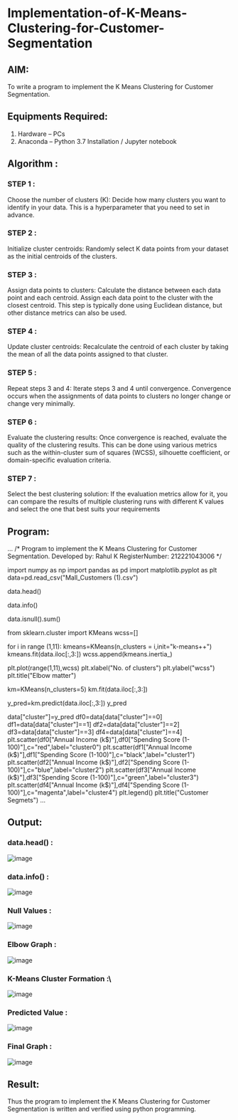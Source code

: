 # Implementation-of-K-Means-Clustering-for-Customer-Segmentation

## AIM:
To write a program to implement the K Means Clustering for Customer Segmentation.

## Equipments Required:
1. Hardware – PCs
2. Anaconda – Python 3.7 Installation / Jupyter notebook

## Algorithm :

### STEP 1 :

Choose the number of clusters (K): Decide how many clusters you want to identify in your data. This is a hyperparameter that you need to set in advance.

### STEP 2 :

Initialize cluster centroids: Randomly select K data points from your dataset as the initial centroids of the clusters.

### STEP 3 :

Assign data points to clusters: Calculate the distance between each data point and each centroid. Assign each data point to the cluster with the closest centroid. This step is typically done using Euclidean distance, but other distance metrics can also be used.

### STEP 4 :

Update cluster centroids: Recalculate the centroid of each cluster by taking the mean of all the data points assigned to that cluster.

### STEP 5 :

Repeat steps 3 and 4: Iterate steps 3 and 4 until convergence. Convergence occurs when the assignments of data points to clusters no longer change or change very minimally.
### STEP 6 :

Evaluate the clustering results: Once convergence is reached, evaluate the quality of the clustering results. This can be done using various metrics such as the within-cluster sum of squares (WCSS), silhouette coefficient, or domain-specific evaluation criteria.

### STEP 7 :

Select the best clustering solution: If the evaluation metrics allow for it, you can compare the results of multiple clustering runs with different K values and select the one that best suits your requirements

## Program:
...
/*
Program to implement the K Means Clustering for Customer Segmentation.
Developed by: Rahul K
RegisterNumber: 212221043006
*/



import numpy as np
import pandas as pd
import matplotlib.pyplot as plt
data=pd.read_csv("Mall_Customers (1).csv")

data.head()

data.info()

data.isnull().sum()

from sklearn.cluster import KMeans
wcss=[]

for i in range (1,11):
    kmeans=KMeans(n_clusters = i,init="k-means++")
    kmeans.fit(data.iloc[:,3:])
    wcss.append(kmeans.inertia_)

plt.plot(range(1,11),wcss)
plt.xlabel("No. of clusters")
plt.ylabel("wcss")
plt.title("Elbow matter")

km=KMeans(n_clusters=5)
km.fit(data.iloc[:,3:])

y_pred=km.predict(data.iloc[:,3:])
y_pred

data["cluster"]=y_pred
df0=data[data["cluster"]==0]
df1=data[data["cluster"]==1]
df2=data[data["cluster"]==2]
df3=data[data["cluster"]==3]
df4=data[data["cluster"]==4]
plt.scatter(df0["Annual Income (k$)"],df0["Spending Score (1-100)"],c="red",label="cluster0")
plt.scatter(df1["Annual Income (k$)"],df1["Spending Score (1-100)"],c="black",label="cluster1")
plt.scatter(df2["Annual Income (k$)"],df2["Spending Score (1-100)"],c="blue",label="cluster2")
plt.scatter(df3["Annual Income (k$)"],df3["Spending Score (1-100)"],c="green",label="cluster3")
plt.scatter(df4["Annual Income (k$)"],df4["Spending Score (1-100)"],c="magenta",label="cluster4")
plt.legend()
plt.title("Customer Segmets")
...

## Output:
### data.head() :
![image](https://github.com/Yogabharathi3/Implementation-of-K-Means-Clustering-for-Customer-Segmentation/assets/118899387/198aba89-c927-41ae-937e-9a1d8fad6ff0)
### data.info() :
![image](https://github.com/Yogabharathi3/Implementation-of-K-Means-Clustering-for-Customer-Segmentation/assets/118899387/7aeda825-2e37-4fd3-a9d3-952050c374d6)

### Null Values :
![image](https://github.com/Yogabharathi3/Implementation-of-K-Means-Clustering-for-Customer-Segmentation/assets/118899387/c0a812c6-bb34-49e8-a461-b5bb9141d854)

### Elbow Graph :
![image](https://github.com/Yogabharathi3/Implementation-of-K-Means-Clustering-for-Customer-Segmentation/assets/118899387/4bd2c488-5f86-4919-833e-8cddb6b95c66)

### K-Means Cluster Formation :\
![image](https://github.com/Yogabharathi3/Implementation-of-K-Means-Clustering-for-Customer-Segmentation/assets/118899387/2f4354cf-df1a-4be4-99ef-44953b885ca1)

### Predicted Value :
![image](https://github.com/Yogabharathi3/Implementation-of-K-Means-Clustering-for-Customer-Segmentation/assets/118899387/96e8db86-6e73-45d6-aec3-9305a2e93a13)

### Final Graph :
![image](https://github.com/Yogabharathi3/Implementation-of-K-Means-Clustering-for-Customer-Segmentation/assets/118899387/a13dee32-e0a3-48a7-af8c-1079669293f0)

## Result:
Thus the program to implement the K Means Clustering for Customer Segmentation is written and verified using python programming.
